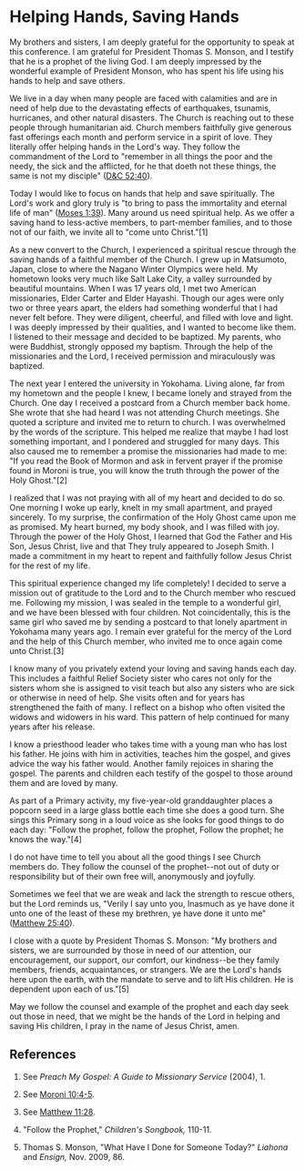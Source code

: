 # Helping Hands, Saving Hands

My brothers and sisters, I am deeply grateful for the opportunity to speak at
this conference. I am grateful for President Thomas S. Monson, and I testify
that he is a prophet of the living God. I am deeply impressed by the wonderful
example of President Monson, who has spent his life using his hands to help
and save others.

We live in a day when many people are faced with calamities and are in need of
help due to the devastating effects of earthquakes, tsunamis, hurricanes, and
other natural disasters. The Church is reaching out to these people through
humanitarian aid. Church members faithfully give generous fast offerings each
month and perform service in a spirit of love. They literally offer helping
hands in the Lord's way. They follow the commandment of the Lord to "remember
in all things the poor and the needy, the sick and the afflicted, for he that
doeth not these things, the same is not my disciple" ([D&amp;C
52:40](/scriptures/dc-testament/dc/52.40?lang=eng#39)).

Today I would like to focus on hands that help and save spiritually. The
Lord's work and glory truly is "to bring to pass the immortality and eternal
life of man" ([Moses 1:39](/scriptures/pgp/moses/1.39?lang=eng#38)). Many
around us need spiritual help. As we offer a saving hand to less-active
members, to part-member families, and to those not of our faith, we invite all
to "come unto Christ."[1]

As a new convert to the Church, I experienced a spiritual rescue through the
saving hands of a faithful member of the Church. I grew up in Matsumoto,
Japan, close to where the Nagano Winter Olympics were held. My hometown looks
very much like Salt Lake City, a valley surrounded by beautiful mountains.
When I was 17 years old, I met two American missionaries, Elder Carter and
Elder Hayashi. Though our ages were only two or three years apart, the elders
had something wonderful that I had never felt before. They were diligent,
cheerful, and filled with love and light. I was deeply impressed by their
qualities, and I wanted to become like them. I listened to their message and
decided to be baptized. My parents, who were Buddhist, strongly opposed my
baptism. Through the help of the missionaries and the Lord, I received
permission and miraculously was baptized.

The next year I entered the university in Yokohama. Living alone, far from my
hometown and the people I knew, I became lonely and strayed from the Church.
One day I received a postcard from a Church member back home. She wrote that
she had heard I was not attending Church meetings. She quoted a scripture and
invited me to return to church. I was overwhelmed by the words of the
scripture. This helped me realize that maybe I had lost something important,
and I pondered and struggled for many days. This also caused me to remember a
promise the missionaries had made to me: "If you read the Book of Mormon and
ask in fervent prayer if the promise found in Moroni is true, you will know
the truth through the power of the Holy Ghost."[2]

I realized that I was not praying with all of my heart and decided to do so.
One morning I woke up early, knelt in my small apartment, and prayed
sincerely. To my surprise, the confirmation of the Holy Ghost came upon me as
promised. My heart burned, my body shook, and I was filled with joy. Through
the power of the Holy Ghost, I learned that God the Father and His Son, Jesus
Christ, live and that They truly appeared to Joseph Smith. I made a commitment
in my heart to repent and faithfully follow Jesus Christ for the rest of my
life.

This spiritual experience changed my life completely! I decided to serve a
mission out of gratitude to the Lord and to the Church member who rescued me.
Following my mission, I was sealed in the temple to a wonderful girl, and we
have been blessed with four children. Not coincidentally, this is the same
girl who saved me by sending a postcard to that lonely apartment in Yokohama
many years ago. I remain ever grateful for the mercy of the Lord and the help
of this Church member, who invited me to once again come unto Christ.[3]

I know many of you privately extend your loving and saving hands each day.
This includes a faithful Relief Society sister who cares not only for the
sisters whom she is assigned to visit teach but also any sisters who are sick
or otherwise in need of help. She visits often and for years has strengthened
the faith of many. I reflect on a bishop who often visited the widows and
widowers in his ward. This pattern of help continued for many years after his
release.

I know a priesthood leader who takes time with a young man who has lost his
father. He joins with him in activities, teaches him the gospel, and gives
advice the way his father would. Another family rejoices in sharing the
gospel. The parents and children each testify of the gospel to those around
them and are loved by many.

As part of a Primary activity, my five-year-old granddaughter places a popcorn
seed in a large glass bottle each time she does a good turn. She sings this
Primary song in a loud voice as she looks for good things to do each day:
"Follow the prophet, follow the prophet, Follow the prophet; he knows the
way."[4]

I do not have time to tell you about all the good things I see Church members
do. They follow the counsel of the prophet--not out of duty or responsibility
but of their own free will, anonymously and joyfully.

Sometimes we feel that we are weak and lack the strength to rescue others, but
the Lord reminds us, "Verily I say unto you, Inasmuch as ye have done it unto
one of the least of these my brethren, ye have done it unto me" ([Matthew
25:40](/scriptures/nt/matt/25.40?lang=eng#39)).

I close with a quote by President Thomas S. Monson: "My brothers and sisters,
we are surrounded by those in need of our attention, our encouragement, our
support, our comfort, our kindness--be they family members, friends,
acquaintances, or strangers. We are the Lord's hands here upon the earth, with
the mandate to serve and to lift His children. He is dependent upon each of
us."[5]

May we follow the counsel and example of the prophet and each day seek out
those in need, that we might be the hands of the Lord in helping and saving
His children, I pray in the name of Jesus Christ, amen.

## References

  1. See _Preach My Gospel: A Guide to Missionary Service_ (2004), 1.

  2. See [Moroni 10:4-5](https://www.lds.org/scriptures/bofm/moro/10.4-5?lang=eng#3).

  3. See [Matthew 11:28](https://www.lds.org/scriptures/nt/matt/11.28?lang=eng#27).

  4. "Follow the Prophet," _Children's Songbook,_ 110-11.

  5. Thomas S. Monson, "What Have I Done for Someone Today?" _Liahona_ and _Ensign,_ Nov. 2009, 86.

